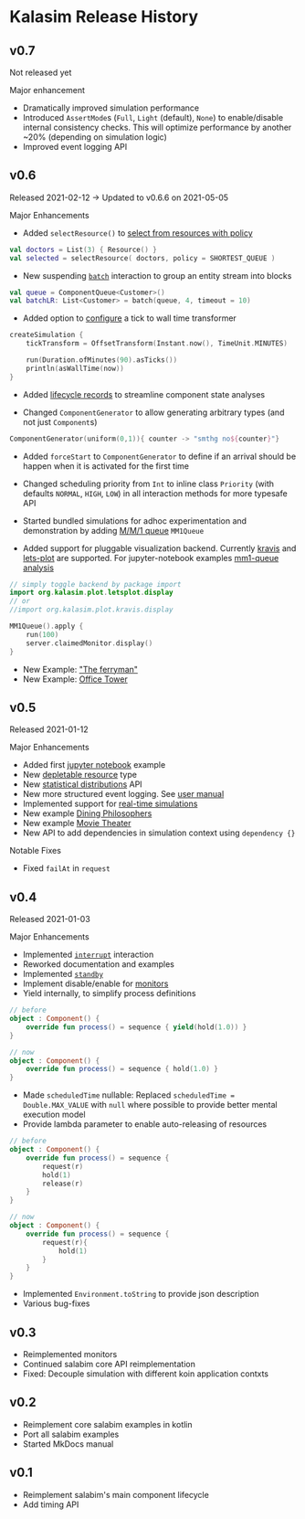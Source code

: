 # Kalasim Release History

## v0.7 

Not released yet 

Major enhancement
* Dramatically improved simulation performance
* Introduced `AssertMode`s (`Full`, `Light` (default), `None`) to enable/disable internal consistency checks. This will optimize performance by another ~20% (depending on simulation logic)
* Improved event logging API

## v0.6

Released 2021-02-12 -> Updated to v0.6.6 on 2021-05-05

Major Enhancements

* Added `selectResource()` to [select from resources with policy](https://www.kalasim.org/resource/#resource-selection)
```kotlin
val doctors = List(3) { Resource() }
val selected = selectResource( doctors, policy = SHORTEST_QUEUE )
```

* New suspending [`batch`](https://www.kalasim.org/component/#batching) interaction to group an entity stream into blocks
```kotlin
val queue = ComponentQueue<Customer>()
val batchLR: List<Customer> = batch(queue, 4, timeout = 10)
```

* Added option to [configure](advanced.md#tick-transformation) a tick to wall time transformer 
```kotlin
createSimulation {
    tickTransform = OffsetTransform(Instant.now(), TimeUnit.MINUTES)

    run(Duration.ofMinutes(90).asTicks())
    println(asWallTime(now))
}
```

* Added [lifecycle records](analysis.md#tabular-interface) to streamline component state analyses

* Changed `ComponentGenerator` to allow generating arbitrary types (and not just `Component`s)
```kotlin
ComponentGenerator(uniform(0,1)){ counter -> "smthg no${counter}"}
```

* Added `forceStart` to `ComponentGenerator` to define if an arrival should be happen when it is activated for the first time

* Changed scheduling priority from `Int` to inline class `Priority` (with defaults `NORMAL`, `HIGH`, `LOW`) in all interaction methods for more typesafe API

* Started bundled simulations for adhoc experimentation and demonstration by adding [M/M/1 queue](https://en.wikipedia.org/wiki/M/M/1_queue) `MM1Queue`

* Added support for pluggable visualization backend. Currently [kravis](https://github.com/holgerbrandl/kravis) and [lets-plot](https://github.com/JetBrains/lets-plot-kotlin) are supported. For jupyter-notebook examples [mm1-queue analysis](https://nbviewer.jupyter.org/github/holgerbrandl/kalasim/blob/master/simulations/notebooks/simu-letsplot.ipynb)
```kotlin
// simply toggle backend by package import
import org.kalasim.plot.letsplot.display
// or
//import org.kalasim.plot.kravis.display

MM1Queue().apply {
    run(100)
    server.claimedMonitor.display()
}
```

* New Example: ["The ferryman"](examples/ferryman.md)
* New Example: [Office Tower](examples/office_tower.md)

## v0.5

Released 2021-01-12

Major Enhancements

* Added first [jupyter notebook](https://github.com/holgerbrandl/kalasim/blob/master/simulations/notebooks/dining.ipynb) example
* New [depletable resource](https://www.kalasim.org/resource/#depletable-resources) type
* New [statistical distributions](https://www.kalasim.org/basics/#randomness-distributions) API
* New more structured event logging. See [user manual](https://www.kalasim.org/analysis/#event-log)
* Implemented support for [real-time simulations](https://www.kalasim.org/advanced/#clock-synchronization)
* New example [Dining Philosophers](https://www.kalasim.org/examples/dining_philosophers/)
* New example [Movie Theater](https://www.kalasim.org/examples/movie_theater/)
* New API to add dependencies in simulation context using `dependency {}`

Notable Fixes

* Fixed `failAt` in `request`


## v0.4

Released 2021-01-03

Major Enhancements

* Implemented [`interrupt`](https://www.kalasim.org/component/#interrupt) interaction
* Reworked documentation and examples
* Implemented [`standby`](https://www.kalasim.org/component/#standby)
* Implement disable/enable for [monitors](https://www.kalasim.org/monitors/)
* Yield internally, to simplify process definitions
```kotlin
// before
object : Component() {
    override fun process() = sequence { yield(hold(1.0)) }
}

// now
object : Component() {
    override fun process() = sequence { hold(1.0) }
}
```

* Made `scheduledTime` nullable: Replaced `scheduledTime = Double.MAX_VALUE` with `null` where possible to provide better mental execution model
* Provide lambda parameter to enable auto-releasing of resources
```kotlin
// before
object : Component() {
    override fun process() = sequence { 
        request(r)
        hold(1)
        release(r)
    }
}

// now
object : Component() {
    override fun process() = sequence { 
        request(r){
            hold(1)
        }
    }
}

```
* Implemented `Environment.toString` to provide json description
* Various bug-fixes


## v0.3

* Reimplemented monitors
* Continued salabim core API reimplementation
* Fixed: Decouple simulation with different koin application contxts

## v0.2

* Reimplement core salabim examples in kotlin
* Port all salabim examples
* Started MkDocs manual

## v0.1

* Reimplement salabim's main component lifecycle
* Add timing API
